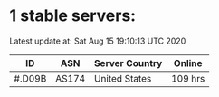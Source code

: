 # 1 stable servers:

Latest update at: Sat Aug 15 19:10:13 UTC 2020

| ID | ASN | Server Country | Online |
| -- | --- | -------------- | ------ |
| #.D09B | AS174 | United States | 109 hrs |

